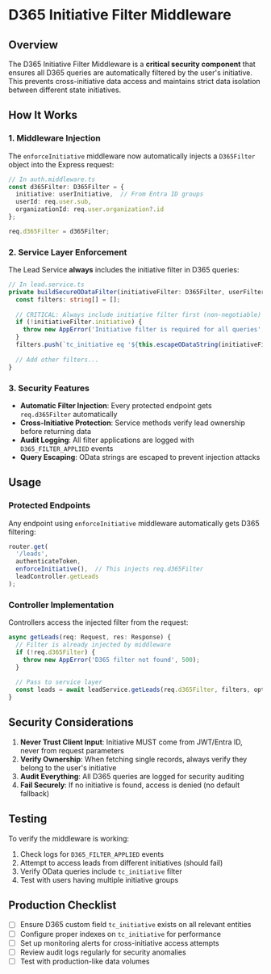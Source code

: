 # D365 Initiative Filter Middleware

## Overview

The D365 Initiative Filter Middleware is a **critical security component** that ensures all D365 queries are automatically filtered by the user's initiative. This prevents cross-initiative data access and maintains strict data isolation between different state initiatives.

## How It Works

### 1. Middleware Injection

The `enforceInitiative` middleware now automatically injects a `D365Filter` object into the Express request:

```typescript
// In auth.middleware.ts
const d365Filter: D365Filter = {
  initiative: userInitiative,  // From Entra ID groups
  userId: req.user.sub,
  organizationId: req.user.organization?.id
};

req.d365Filter = d365Filter;
```

### 2. Service Layer Enforcement

The Lead Service **always** includes the initiative filter in D365 queries:

```typescript
// In lead.service.ts
private buildSecureODataFilter(initiativeFilter: D365Filter, userFilters?: LeadFilters): string {
  const filters: string[] = [];
  
  // CRITICAL: Always include initiative filter first (non-negotiable)
  if (!initiativeFilter.initiative) {
    throw new AppError('Initiative filter is required for all queries', 500);
  }
  filters.push(`tc_initiative eq '${this.escapeODataString(initiativeFilter.initiative)}'`);
  
  // Add other filters...
}
```

### 3. Security Features

- **Automatic Filter Injection**: Every protected endpoint gets `req.d365Filter` automatically
- **Cross-Initiative Protection**: Service methods verify lead ownership before returning data
- **Audit Logging**: All filter applications are logged with `D365_FILTER_APPLIED` events
- **Query Escaping**: OData strings are escaped to prevent injection attacks

## Usage

### Protected Endpoints

Any endpoint using `enforceInitiative` middleware automatically gets D365 filtering:

```typescript
router.get(
  '/leads',
  authenticateToken,
  enforceInitiative(),  // This injects req.d365Filter
  leadController.getLeads
);
```

### Controller Implementation

Controllers access the injected filter from the request:

```typescript
async getLeads(req: Request, res: Response) {
  // Filter is already injected by middleware
  if (!req.d365Filter) {
    throw new AppError('D365 filter not found', 500);
  }
  
  // Pass to service layer
  const leads = await leadService.getLeads(req.d365Filter, filters, options);
}
```

## Security Considerations

1. **Never Trust Client Input**: Initiative MUST come from JWT/Entra ID, never from request parameters
2. **Verify Ownership**: When fetching single records, always verify they belong to the user's initiative
3. **Audit Everything**: All D365 queries are logged for security auditing
4. **Fail Securely**: If no initiative is found, access is denied (no default fallback)

## Testing

To verify the middleware is working:

1. Check logs for `D365_FILTER_APPLIED` events
2. Attempt to access leads from different initiatives (should fail)
3. Verify OData queries include `tc_initiative` filter
4. Test with users having multiple initiative groups

## Production Checklist

- [ ] Ensure D365 custom field `tc_initiative` exists on all relevant entities
- [ ] Configure proper indexes on `tc_initiative` for performance
- [ ] Set up monitoring alerts for cross-initiative access attempts
- [ ] Review audit logs regularly for security anomalies
- [ ] Test with production-like data volumes